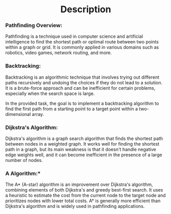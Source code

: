 <h1 align="center">Description</h1>

### Pathfinding Overview:

Pathfinding is a technique used in computer science and artificial intelligence to find the shortest path or optimal route between two points within a graph or grid. It is commonly applied in various domains such as robotics, video games, network routing, and more.

### Backtracking:

Backtracking is an algorithmic technique that involves trying out different paths recursively and undoing the choices if they do not lead to a solution. It is a brute-force approach and can be inefficient for certain problems, especially when the search space is large.

In the provided task, the goal is to implement a backtracking algorithm to find the first path from a starting point to a target point within a two-dimensional array.

### Dijkstra's Algorithm:

Dijkstra's algorithm is a graph search algorithm that finds the shortest path between nodes in a weighted graph. It works well for finding the shortest path in a graph, but its main weakness is that it doesn't handle negative edge weights well, and it can become inefficient in the presence of a large number of nodes.

### A Algorithm:*

The A* (A-star) algorithm is an improvement over Dijkstra's algorithm, combining elements of both Dijkstra's and greedy best-first search. It uses a heuristic to estimate the cost from the current node to the target node and prioritizes nodes with lower total costs. A* is generally more efficient than Dijkstra's algorithm and is widely used in pathfinding applications.
